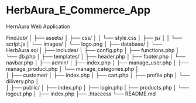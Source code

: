 # HerbAura_E_Commerce_App
HernAura Web Application 


FindJob/
│
├── assets/
│   ├── css/
│   │   └── style.css
│   ├── js/
│   │   └── script.js
│   └── images/
│       └── logo.png
│
├── database/
│   └── HerbAura.sql
│
├── includes/
│   ├── config.php
│   ├── functions.php
│   └── db.php
│
├── templates/
│   ├── header.php
│   ├── footer.php
│   └── navbar.php
│
├── admin/
│   ├── index.php
│   ├── manage_user.php
│   ├── manage_product.php
│   └── manage_categories.php
│   
│
├── customer/
│   ├── index.php
│   ├── cart.php
│   ├── profile.php
│   └── dilivery.php
│   
│
├── public/
│   ├── index.php
│   ├── login.php
|   ├── products.php
│   └── logout.php
│
├── index.php
├── .htaccess
└── README.md
